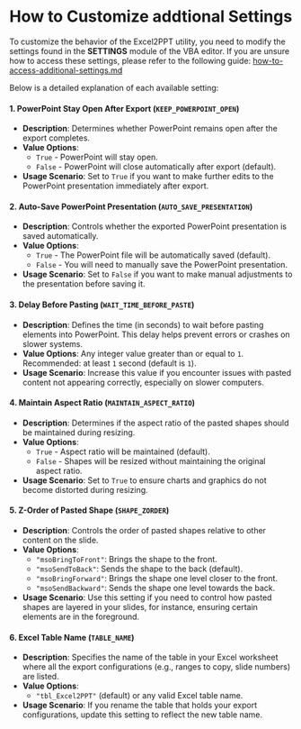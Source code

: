# How to Customize addtional Settings

To customize the behavior of the Excel2PPT utility, you need to modify the settings found in the **SETTINGS** module of the VBA editor. If you are unsure how to access these settings, please refer to the following guide: [how-to-access-additional-settings.md](how-to-access-additional-settings.md "mention")

Below is a detailed explanation of each available setting:

#### 1. PowerPoint Stay Open After Export (`KEEP_POWERPOINT_OPEN`)

* **Description**: Determines whether PowerPoint remains open after the export completes.
* **Value Options**:
  * `True` - PowerPoint will stay open.
  * `False` - PowerPoint will close automatically after export (default).
* **Usage Scenario**: Set to `True` if you want to make further edits to the PowerPoint presentation immediately after export.

#### 2. Auto-Save PowerPoint Presentation (`AUTO_SAVE_PRESENTATION`)

* **Description**: Controls whether the exported PowerPoint presentation is saved automatically.
* **Value Options**:
  * `True` - The PowerPoint file will be automatically saved (default).
  * `False` - You will need to manually save the PowerPoint presentation.
* **Usage Scenario**: Set to `False` if you want to make manual adjustments to the presentation before saving it.

#### 3. Delay Before Pasting (`WAIT_TIME_BEFORE_PASTE`)

* **Description**: Defines the time (in seconds) to wait before pasting elements into PowerPoint. This delay helps prevent errors or crashes on slower systems.
* **Value Options**: Any integer value greater than or equal to `1`. Recommended: at least `1` second (default is `1`).
* **Usage Scenario**: Increase this value if you encounter issues with pasted content not appearing correctly, especially on slower computers.

#### 4. Maintain Aspect Ratio (`MAINTAIN_ASPECT_RATIO`)

* **Description**: Determines if the aspect ratio of the pasted shapes should be maintained during resizing.
* **Value Options**:
  * `True` - Aspect ratio will be maintained (default).
  * `False` - Shapes will be resized without maintaining the original aspect ratio.
* **Usage Scenario**: Set to `True` to ensure charts and graphics do not become distorted during resizing.

#### 5. Z-Order of Pasted Shape (`SHAPE_ZORDER`)

* **Description**: Controls the order of pasted shapes relative to other content on the slide.
* **Value Options**:
  * `"msoBringToFront"`: Brings the shape to the front.
  * `"msoSendToBack"`: Sends the shape to the back (default).
  * `"msoBringForward"`: Brings the shape one level closer to the front.
  * `"msoSendBackward"`: Sends the shape one level towards the back.
* **Usage Scenario**: Use this setting if you need to control how pasted shapes are layered in your slides, for instance, ensuring certain elements are in the foreground.

#### 6. Excel Table Name (`TABLE_NAME`)

* **Description**: Specifies the name of the table in your Excel worksheet where all the export configurations (e.g., ranges to copy, slide numbers) are listed.
* **Value Options**:
  * `"tbl_Excel2PPT"` (default) or any valid Excel table name.
* **Usage Scenario**: If you rename the table that holds your export configurations, update this setting to reflect the new table name.

